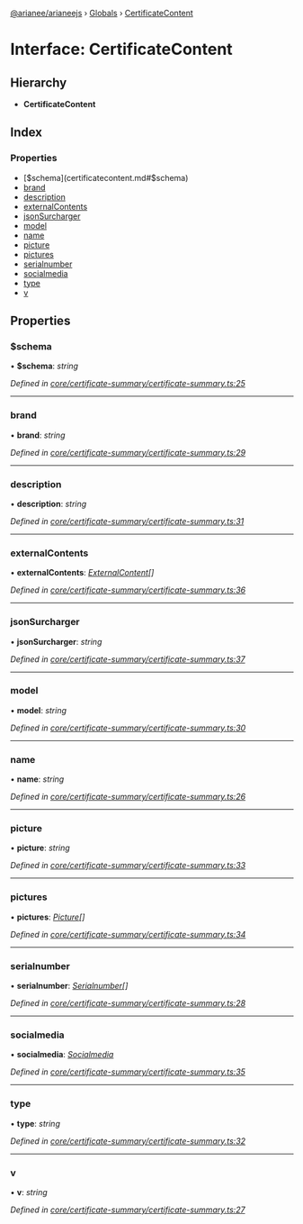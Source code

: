 [@arianee/arianeejs](../README.md) › [Globals](../globals.md) › [CertificateContent](certificatecontent.md)

# Interface: CertificateContent

## Hierarchy

* **CertificateContent**

## Index

### Properties

* [$schema](certificatecontent.md#$schema)
* [brand](certificatecontent.md#brand)
* [description](certificatecontent.md#description)
* [externalContents](certificatecontent.md#externalcontents)
* [jsonSurcharger](certificatecontent.md#jsonsurcharger)
* [model](certificatecontent.md#model)
* [name](certificatecontent.md#name)
* [picture](certificatecontent.md#picture)
* [pictures](certificatecontent.md#pictures)
* [serialnumber](certificatecontent.md#serialnumber)
* [socialmedia](certificatecontent.md#socialmedia)
* [type](certificatecontent.md#type)
* [v](certificatecontent.md#v)

## Properties

###  $schema

• **$schema**: *string*

*Defined in [core/certificate-summary/certificate-summary.ts:25](https://github.com/stefdelec/arianeeJS/blob/07076e4/src/core/certificate-summary/certificate-summary.ts#L25)*

___

###  brand

• **brand**: *string*

*Defined in [core/certificate-summary/certificate-summary.ts:29](https://github.com/stefdelec/arianeeJS/blob/07076e4/src/core/certificate-summary/certificate-summary.ts#L29)*

___

###  description

• **description**: *string*

*Defined in [core/certificate-summary/certificate-summary.ts:31](https://github.com/stefdelec/arianeeJS/blob/07076e4/src/core/certificate-summary/certificate-summary.ts#L31)*

___

###  externalContents

• **externalContents**: *[ExternalContent](externalcontent.md)[]*

*Defined in [core/certificate-summary/certificate-summary.ts:36](https://github.com/stefdelec/arianeeJS/blob/07076e4/src/core/certificate-summary/certificate-summary.ts#L36)*

___

###  jsonSurcharger

• **jsonSurcharger**: *string*

*Defined in [core/certificate-summary/certificate-summary.ts:37](https://github.com/stefdelec/arianeeJS/blob/07076e4/src/core/certificate-summary/certificate-summary.ts#L37)*

___

###  model

• **model**: *string*

*Defined in [core/certificate-summary/certificate-summary.ts:30](https://github.com/stefdelec/arianeeJS/blob/07076e4/src/core/certificate-summary/certificate-summary.ts#L30)*

___

###  name

• **name**: *string*

*Defined in [core/certificate-summary/certificate-summary.ts:26](https://github.com/stefdelec/arianeeJS/blob/07076e4/src/core/certificate-summary/certificate-summary.ts#L26)*

___

###  picture

• **picture**: *string*

*Defined in [core/certificate-summary/certificate-summary.ts:33](https://github.com/stefdelec/arianeeJS/blob/07076e4/src/core/certificate-summary/certificate-summary.ts#L33)*

___

###  pictures

• **pictures**: *[Picture](picture.md)[]*

*Defined in [core/certificate-summary/certificate-summary.ts:34](https://github.com/stefdelec/arianeeJS/blob/07076e4/src/core/certificate-summary/certificate-summary.ts#L34)*

___

###  serialnumber

• **serialnumber**: *[Serialnumber](serialnumber.md)[]*

*Defined in [core/certificate-summary/certificate-summary.ts:28](https://github.com/stefdelec/arianeeJS/blob/07076e4/src/core/certificate-summary/certificate-summary.ts#L28)*

___

###  socialmedia

• **socialmedia**: *[Socialmedia](socialmedia.md)*

*Defined in [core/certificate-summary/certificate-summary.ts:35](https://github.com/stefdelec/arianeeJS/blob/07076e4/src/core/certificate-summary/certificate-summary.ts#L35)*

___

###  type

• **type**: *string*

*Defined in [core/certificate-summary/certificate-summary.ts:32](https://github.com/stefdelec/arianeeJS/blob/07076e4/src/core/certificate-summary/certificate-summary.ts#L32)*

___

###  v

• **v**: *string*

*Defined in [core/certificate-summary/certificate-summary.ts:27](https://github.com/stefdelec/arianeeJS/blob/07076e4/src/core/certificate-summary/certificate-summary.ts#L27)*
